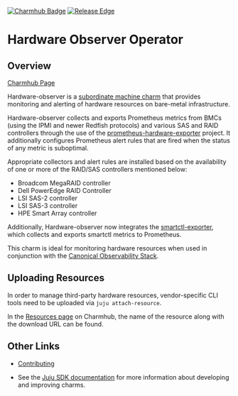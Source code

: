 <!--
Avoid using this README file for information that is maintained or published elsewhere, e.g.:

* metadata.yaml > published on Charmhub
* documentation > published on (or linked to from) Charmhub
* detailed contribution guide > documentation or CONTRIBUTING.md

Use links instead.
-->
[![Charmhub Badge](https://charmhub.io/hardware-observer/badge.svg)](https://charmhub.io/hardware-observer)
[![Release Edge](https://github.com/canonical/hardware-observer-operator/actions/workflows/release.yaml/badge.svg)](https://github.com/canonical/hardware-observer-operator/actions/workflows/release.yaml)

# Hardware Observer Operator

## Overview
[Charmhub Page](https://charmhub.io/hardware-observer)

Hardware-observer is a [subordinate machine charm](https://juju.is/docs/sdk/charm-taxonomy#heading--subordinate-charms) that provides monitoring and alerting of hardware resources on bare-metal infrastructure.

Hardware-observer collects and exports Prometheus metrics from BMCs (using the IPMI and newer Redfish protocols) and various SAS and RAID controllers through the use of the [prometheus-hardware-exporter](https://github.com/canonical/prometheus-hardware-exporter) project. It additionally configures Prometheus alert rules that are fired when the status of any metric is suboptimal.

Appropriate collectors and alert rules are installed based on the availability of one or more of the RAID/SAS controllers mentioned below:

- Broadcom MegaRAID controller
- Dell PowerEdge RAID Controller
- LSI SAS-2 controller
- LSI SAS-3 controller
- HPE Smart Array controller

Additionally, Hardware-observer now integrates the [smartctl-exporter](https://github.com/prometheus-community/smartctl_exporter), which collects and exports smartctl metrics to Prometheus. 

This charm is ideal for monitoring hardware resources when used in conjunction with the [Canonical Observability Stack](https://charmhub.io/topics/canonical-observability-stack).

## Uploading Resources

In order to manage third-party hardware resources, vendor-specific CLI tools need to be uploaded via `juju attach-resource`.

In the [Resources page](https://charmhub.io/hardware-observer/resources) on Charmhub, the name of the resource along with the download URL can be found.


## Other Links

<!-- If your charm is documented somewhere else other than Charmhub, provide a link separately. -->

- [Contributing](CONTRIBUTING.md) <!-- or link to other contribution documentation -->

- See the [Juju SDK documentation](https://juju.is/docs/sdk) for more information about developing and improving charms.

